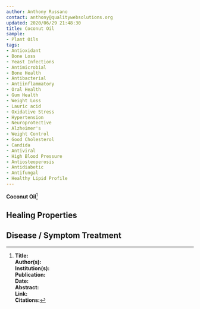 ```yaml
---
author: Anthony Russano
contact: anthony@qualitywebsolutions.org
updated: 2020/06/29 21:48:30
title: Coconut Oil
sample:
- Plant Oils
tags: 
- Antioxidant
- Bone Loss
- Yeast Infections
- Antimicrobial
- Bone Health
- Antibacterial
- Antiinflammatory
- Oral Health
- Gum Health
- Weight Loss
- Lauric acid
- Oxidative Stress
- Hypertension
- Neuroprotective
- Alzheimer's
- Weight Control
- Good Cholesterol
- Candida
- Antiviral
- High Blood Pressure
- Antiosteoperosis
- Antidiabetic
- Antifungal
- Healthy Lipid Profile
---
```

**Coconut Oil**[^1]

## Healing Properties

## Disease / Symptom Treatment

[^1]: **Title:** <br>**Author(s):**  <br>**Institution(s):** <br>**Publication:** <i> </i><br>**Date:** <br>**Abstract:** <i> </i><br>**Link:** []()<br>**Citations:**   